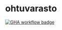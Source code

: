 # ohtuvarasto
<a href="https://github.com/JVilo/ohtuvarasto/actions">![GHA workflow badge](https://github.com/JVilo/ohtuvarasto/workflows/CI/badge.svg)</a>
